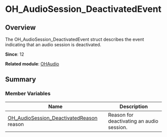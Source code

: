 # OH_AudioSession_DeactivatedEvent


## Overview

The OH_AudioSession_DeactivatedEvent struct describes the event indicating that an audio session is deactivated.

**Since**: 12

**Related module**: [OHAudio](_o_h_audio.md)


## Summary


### Member Variables

| Name| Description| 
| -------- | -------- |
| [OH_AudioSession_DeactivatedReason](_o_h_audio.md#oh_audiosession_deactivatedreason) reason  | Reason for deactivating an audio session. | 

